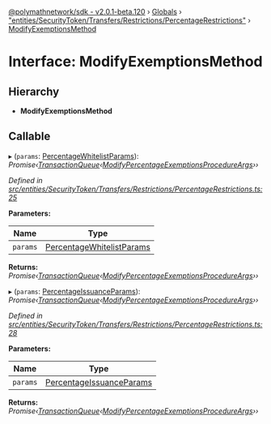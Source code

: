 [@polymathnetwork/sdk - v2.0.1-beta.120](../README.md) › [Globals](../globals.md) › ["entities/SecurityToken/Transfers/Restrictions/PercentageRestrictions"](../modules/_entities_securitytoken_transfers_restrictions_percentagerestrictions_.md) › [ModifyExemptionsMethod](_entities_securitytoken_transfers_restrictions_percentagerestrictions_.modifyexemptionsmethod.md)

# Interface: ModifyExemptionsMethod

## Hierarchy

- **ModifyExemptionsMethod**

## Callable

▸ (`params`: [PercentageWhitelistParams](_entities_securitytoken_transfers_restrictions_percentagerestrictions_.percentagewhitelistparams.md)): _Promise‹[TransactionQueue](../classes/_entities_transactionqueue_.transactionqueue.md)‹[ModifyPercentageExemptionsProcedureArgs](_types_index_.modifypercentageexemptionsprocedureargs.md)››_

_Defined in [src/entities/SecurityToken/Transfers/Restrictions/PercentageRestrictions.ts:25](https://github.com/PolymathNetwork/polymath-sdk/blob/1da5bc5/src/entities/SecurityToken/Transfers/Restrictions/PercentageRestrictions.ts#L25)_

**Parameters:**

| Name     | Type                                                                                                                             |
| -------- | -------------------------------------------------------------------------------------------------------------------------------- |
| `params` | [PercentageWhitelistParams](_entities_securitytoken_transfers_restrictions_percentagerestrictions_.percentagewhitelistparams.md) |

**Returns:** _Promise‹[TransactionQueue](../classes/_entities_transactionqueue_.transactionqueue.md)‹[ModifyPercentageExemptionsProcedureArgs](_types_index_.modifypercentageexemptionsprocedureargs.md)››_

▸ (`params`: [PercentageIssuanceParams](_entities_securitytoken_transfers_restrictions_percentagerestrictions_.percentageissuanceparams.md)): _Promise‹[TransactionQueue](../classes/_entities_transactionqueue_.transactionqueue.md)‹[ModifyPercentageExemptionsProcedureArgs](_types_index_.modifypercentageexemptionsprocedureargs.md)››_

_Defined in [src/entities/SecurityToken/Transfers/Restrictions/PercentageRestrictions.ts:28](https://github.com/PolymathNetwork/polymath-sdk/blob/1da5bc5/src/entities/SecurityToken/Transfers/Restrictions/PercentageRestrictions.ts#L28)_

**Parameters:**

| Name     | Type                                                                                                                           |
| -------- | ------------------------------------------------------------------------------------------------------------------------------ |
| `params` | [PercentageIssuanceParams](_entities_securitytoken_transfers_restrictions_percentagerestrictions_.percentageissuanceparams.md) |

**Returns:** _Promise‹[TransactionQueue](../classes/_entities_transactionqueue_.transactionqueue.md)‹[ModifyPercentageExemptionsProcedureArgs](_types_index_.modifypercentageexemptionsprocedureargs.md)››_
